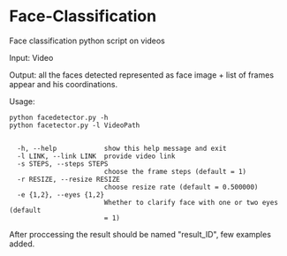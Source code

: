 # Face-Classification
Face classification python script on videos

Input: Video

Output: all the faces detected represented as face image + list of frames appear and his coordinations. 

Usage:
```
python facedetector.py -h
python facetector.py -l VideoPath


  -h, --help            show this help message and exit
  -l LINK, --link LINK  provide video link
  -s STEPS, --steps STEPS
                        choose the frame steps (default = 1)
  -r RESIZE, --resize RESIZE
                        choose resize rate (default = 0.500000)
  -e {1,2}, --eyes {1,2}
                        Whether to clarify face with one or two eyes (default
                        = 1)

```

After proccessing the result should be named "result_ID", few examples added.

